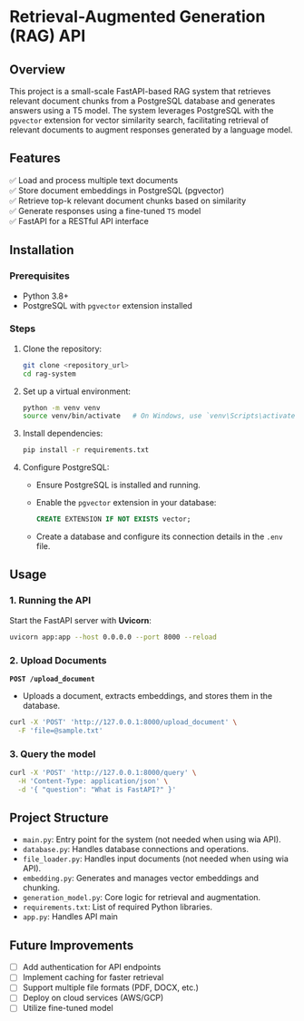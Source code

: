 # Retrieval-Augmented Generation (RAG) API

## Overview

This project is a small-scale FastAPI-based RAG system that retrieves relevant document chunks from a PostgreSQL database and generates answers using a T5 model. The system leverages PostgreSQL with the `pgvector` extension for vector similarity search, facilitating retrieval of relevant documents to augment responses generated by a language model.

## Features
✅ Load and process multiple text documents  
✅ Store document embeddings in PostgreSQL (pgvector)  
✅ Retrieve top-k relevant document chunks based on similarity  
✅ Generate responses using a fine-tuned `T5` model  
✅ FastAPI for a RESTful API interface  

## Installation

### Prerequisites

- Python 3.8+
- PostgreSQL with `pgvector` extension installed

### Steps

1. Clone the repository:

   ```bash
   git clone <repository_url>
   cd rag-system
   ```

2. Set up a virtual environment:

   ```bash
   python -m venv venv
   source venv/bin/activate   # On Windows, use `venv\Scripts\activate`
   ```

3. Install dependencies:

   ```bash
   pip install -r requirements.txt
   ```

4. Configure PostgreSQL:

   - Ensure PostgreSQL is installed and running.
   - Enable the `pgvector` extension in your database:

     ```sql
     CREATE EXTENSION IF NOT EXISTS vector;
     ```

   - Create a database and configure its connection details in the `.env` file.


## Usage

### 1. Running the API  

Start the FastAPI server with **Uvicorn**:  
```bash
uvicorn app:app --host 0.0.0.0 --port 8000 --reload
```

### 2. Upload Documents
**`POST /upload_document`**
- Uploads a document, extracts embeddings, and stores them in the database.

```bash
curl -X 'POST' 'http://127.0.0.1:8000/upload_document' \
  -F 'file=@sample.txt'
```
### 3. Query the model
```bash
curl -X 'POST' 'http://127.0.0.1:8000/query' \
  -H 'Content-Type: application/json' \
  -d '{ "question": "What is FastAPI?" }'
```

## Project Structure

- `main.py`: Entry point for the system (not needed when using wia API).
- `database.py`: Handles database connections and operations.
- `file_loader.py`: Handles input documents (not needed when using wia API).
- `embedding.py`: Generates and manages vector embeddings and chunking.
- `generation_model.py`: Core logic for retrieval and augmentation.
- `requirements.txt`: List of required Python libraries.
- `app.py`: Handles API main 


## Future Improvements
- [ ] Add authentication for API endpoints
- [ ] Implement caching for faster retrieval
- [ ] Support multiple file formats (PDF, DOCX, etc.)
- [ ] Deploy on cloud services (AWS/GCP)
- [ ] Utilize fine-tuned model
